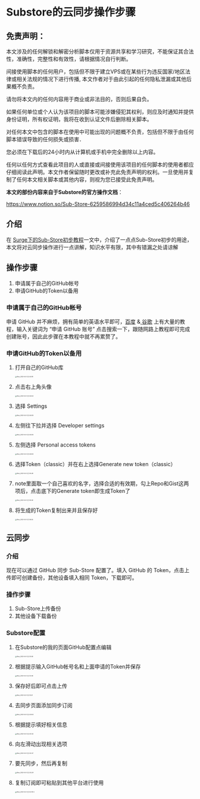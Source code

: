 # Substore的云同步操作步骤

## 免责声明：

本文涉及的任何解锁和解密分析脚本仅用于资源共享和学习研究，不能保证其合法性，准确性，完整性和有效性，请根据情况自行判断。

间接使用脚本的任何用户，包括但不限于建立VPS或在某些行为违反国家/地区法律或相关法规的情况下进行传播, 本文作者对于由此引起的任何隐私泄漏或其他后果概不负责。

请勿将本文内的任何内容用于商业或非法目的，否则后果自负。

如果任何单位或个人认为该项目的脚本可能涉嫌侵犯其权利，则应及时通知并提供身份证明，所有权证明，我将在收到认证文件后删除相关脚本。

对任何本文中包含的脚本在使用中可能出现的问题概不负责，包括但不限于由任何脚本错误导致的任何损失或损害．

您必须在下载后的24小时内从计算机或手机中完全删除以上内容。

任何以任何方式查看此项目的人或直接或间接使用该项目的任何脚本的使用者都应仔细阅读此声明。本文作者保留随时更改或补充此免责声明的权利。一旦使用并复制了任何本文相关脚本或其他内容，则视为您已接受此免责声明。

**本文的部份内容来自于Substore的官方操作文档**：

https://www.notion.so/Sub-Store-6259586994d34c11a4ced5c406264b46

## 介绍

在 [Surge下的Sub-Store初步教程](https://github.com/getsomecat/GetSomeCats/blob/Surge/sub-store初步教程.md)一文中，介绍了一点点Sub-Store初步的用途，本文将对云同步操作进行一点讲解，知识水平有限，其中有错漏之处请谅解

## 操作步骤

1. 申请属于自己的GitHub帐号
2. 申请GitHub的Token以备用

### 申请属于自己的GitHub帐号

申请 GitHub 并不麻烦，拥有简单的英语水平即可，[百度](http://www.baidu.com/) &[ 谷歌](http://www.google.com/) 上有大量的教程，输入关键词为 “申请 GitHub 账号” 点击搜索一下，跟随网路上教程即可完成创建账号，因此此步骤在本教程中就不再累赘了。

### 申请GitHub的Token以备用

1. 打开自己的GitHub库

   <img src="./Substore%E7%9A%84%E4%BA%91%E5%90%8C%E6%AD%A5%E6%93%8D%E4%BD%9C%E6%AD%A5%E9%AA%A4.assets/iShot_2023-04-01_10.45.18.png" alt="iShot_2023-04-01_10.45.18" style="zoom:25%;" />

2. 点击右上角头像

   <img src="./Substore%E7%9A%84%E4%BA%91%E5%90%8C%E6%AD%A5%E6%93%8D%E4%BD%9C%E6%AD%A5%E9%AA%A4.assets/iShot_2023-04-01_10.46.02.png" alt="iShot_2023-04-01_10.46.02" style="zoom:25%;" />

3. 选择 Settings

   <img src="./Substore%E7%9A%84%E4%BA%91%E5%90%8C%E6%AD%A5%E6%93%8D%E4%BD%9C%E6%AD%A5%E9%AA%A4.assets/iShot_2023-04-01_10.46.35.png" alt="iShot_2023-04-01_10.46.35" style="zoom:25%;" />

4. 左侧往下拉并选择 Developer settings

   <img src="./Substore%E7%9A%84%E4%BA%91%E5%90%8C%E6%AD%A5%E6%93%8D%E4%BD%9C%E6%AD%A5%E9%AA%A4.assets/iShot_2023-04-01_10.46.35-0319592.png" alt="iShot_2023-04-01_10.46.35" style="zoom:25%;" />

5. 左侧选择 Personal access tokens

   <img src="./Substore%E7%9A%84%E4%BA%91%E5%90%8C%E6%AD%A5%E6%93%8D%E4%BD%9C%E6%AD%A5%E9%AA%A4.assets/iShot_2023-04-01_10.48.30.png" alt="iShot_2023-04-01_10.48.30" style="zoom:25%;" />

6. 选择Token（classic）并在右上选择Generate new token（classic）

   <img src="./Substore%E7%9A%84%E4%BA%91%E5%90%8C%E6%AD%A5%E6%93%8D%E4%BD%9C%E6%AD%A5%E9%AA%A4.assets/iShot_2023-04-01_11.00.48.png" alt="iShot_2023-04-01_11.00.48" style="zoom:25%;" />

7. note里面取一个自己喜欢的名字，选择合适的有效期，勾上Repo和Gist这两项后，点击底下的Generate token即生成Token了

   <img src="./Substore%E7%9A%84%E4%BA%91%E5%90%8C%E6%AD%A5%E6%93%8D%E4%BD%9C%E6%AD%A5%E9%AA%A4.assets/iShot_2023-04-01_11.05.36.png" alt="iShot_2023-04-01_11.05.36" style="zoom:25%;" />

8. 将生成的Token复制出来并且保存好

   <img src="./Substore%E7%9A%84%E4%BA%91%E5%90%8C%E6%AD%A5%E6%93%8D%E4%BD%9C%E6%AD%A5%E9%AA%A4.assets/iShot_2023-04-01_11.06.55.png" alt="iShot_2023-04-01_11.06.55" style="zoom:25%;" />



## 云同步

### 介绍

现在可以通过 GitHub 同步 Sub-Store 配置了。填入 GitHub 的 Token，点击上传即可创建备份，其他设备填入相同 Token，下载即可。

### 操作步骤

1. Sub-Store上传备份
2. 其他设备下载备份



### Substore配置

1. 在Substore的我的页面GitHub配置点编辑

   <img src="./Substore%E7%9A%84%E4%BA%91%E5%90%8C%E6%AD%A5%E6%93%8D%E4%BD%9C%E6%AD%A5%E9%AA%A4.assets/iShot_2023-04-01_12.10.58.png" alt="iShot_2023-04-01_12.10.58" style="zoom:25%;" />

2. 根据提示输入GitHub帐号名和上面申请的Token并保存

   <img src="./Substore%E7%9A%84%E4%BA%91%E5%90%8C%E6%AD%A5%E6%93%8D%E4%BD%9C%E6%AD%A5%E9%AA%A4.assets/iShot_2023-04-01_12.12.58.png" alt="iShot_2023-04-01_12.12.58" style="zoom:25%;" />

3. 保存好后即可点击上传

   <img src="./Substore%E7%9A%84%E4%BA%91%E5%90%8C%E6%AD%A5%E6%93%8D%E4%BD%9C%E6%AD%A5%E9%AA%A4.assets/iShot_2023-04-01_12.14.01.png" alt="iShot_2023-04-01_12.14.01" style="zoom:25%;" />

4. 去同步页面添加同步订阅

   <img src="./Substore%E7%9A%84%E4%BA%91%E5%90%8C%E6%AD%A5%E6%93%8D%E4%BD%9C%E6%AD%A5%E9%AA%A4.assets/iShot_2023-04-01_12.28.03.png" alt="iShot_2023-04-01_12.28.03" style="zoom:25%;" />

5. 根据提示填好相关信息

   <img src="./Substore%E7%9A%84%E4%BA%91%E5%90%8C%E6%AD%A5%E6%93%8D%E4%BD%9C%E6%AD%A5%E9%AA%A4.assets/iShot_2023-04-01_12.30.02.png" alt="iShot_2023-04-01_12.30.02" style="zoom:25%;" />

6. 向左滑动出现相关选项

   <img src="./Substore%E7%9A%84%E4%BA%91%E5%90%8C%E6%AD%A5%E6%93%8D%E4%BD%9C%E6%AD%A5%E9%AA%A4.assets/iShot_2023-04-01_12.32.07.png" alt="iShot_2023-04-01_12.32.07" style="zoom: 25%;" />

7. 要先同步，然后再复制

   <img src="./Substore%E7%9A%84%E4%BA%91%E5%90%8C%E6%AD%A5%E6%93%8D%E4%BD%9C%E6%AD%A5%E9%AA%A4.assets/iShot_2023-04-01_12.34.29.png" alt="iShot_2023-04-01_12.34.29" style="zoom:25%;" />

8. 复制订阅即可粘贴到其他平台进行使用

   <img src="./Substore%E7%9A%84%E4%BA%91%E5%90%8C%E6%AD%A5%E6%93%8D%E4%BD%9C%E6%AD%A5%E9%AA%A4.assets/iShot_2023-04-01_13.22.16-2.jpg" alt="iShot_2023-04-01_13.22.16-2" style="zoom:25%;" />



